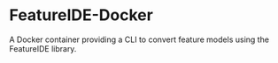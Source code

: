 # FeatureIDE-Docker
A Docker container providing a CLI to convert feature models using the FeatureIDE library.
